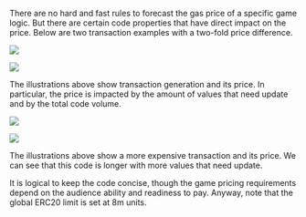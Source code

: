 There are no hard and fast rules to forecast the gas price of a specific game logic. But there are certain code properties that have direct impact on the price. Below are two transaction examples with a two-fold price difference.

![](https://github.com/DaoCasino/SDK/wiki/transaction2.jpg)

![](https://github.com/DaoCasino/SDK/wiki/gas_small.jpg)

The illustrations above show transaction generation and its price. In particular, the price is impacted by the amount of values that need update and by the total code volume.

![](https://github.com/DaoCasino/SDK/wiki/transaction1.jpg)

![](https://github.com/DaoCasino/SDK/wiki/gas_more.jpg)

The illustrations above show a more expensive transaction and its price. We can see that this code is longer with more values that need update.

It is logical to keep the code concise, though the game pricing requirements depend on the audience ability and readiness to pay. Anyway, note that the global ERC20 limit is set at 8m units.
